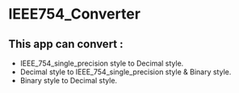 # IEEE754_Converter
## This app can convert :
- IEEE_754_single_precision style to Decimal style.
- Decimal style to IEEE_754_single_precision style & Binary style.
- Binary style to Decimal style.
